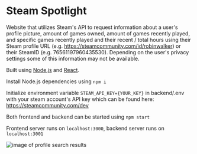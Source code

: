 # Steam Spotlight
Website that utilizes Steam's API to request information about a user's profile picture, amount of games owned, amount of games recently played, and specific games recently played and their recent / total hours using their Steam profile URL (e.g. https://steamcommunity.com/id/robinwalker) or their SteamID (e.g. 76561197960435530). Depending on the user's privacy settings some of this information may not be available.

Built using [Node.js](https://nodejs.org/en) and [React](https://react.dev/).

Install Node.js dependencies using ```npm i```

Initialize environment variable ```STEAM_API_KEY={YOUR_KEY}``` in backend/.env with your steam account's API key which can be found here: https://steamcommunity.com/dev

Both frontend and backend can be started using ```npm start```

Frontend server runs on ```localhost:3000```, backend server runs on ```localhost:3001```

![image of profile search results](https://i.imgur.com/940X4eU.png)